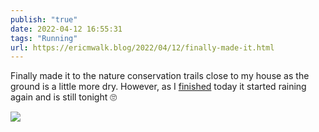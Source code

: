 ```yaml
---
publish: "true"
date: 2022-04-12 16:55:31
tags: "Running"
url: https://ericmwalk.blog/2022/04/12/finally-made-it.html
---
```


Finally made it to the nature conservation trails close to my house as the ground is a little more dry. However, as I [finished](http://www.strava.com/activities/6970747186) today it started raining again and is still tonight 🙄



![](https://ericmwalk.blog/uploads/2022/37d3a2f7c9.jpg)